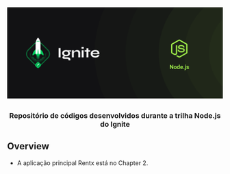 <h1 align="center">
	<img
		alt="Ignite Node"
		src="assets/ignite.png">
</h1>

<h3 align="center">
	Repositório de códigos desenvolvidos durante a trilha Node.js do Ignite
</h3>

## Overview

- A aplicação principal Rentx está no Chapter 2.
